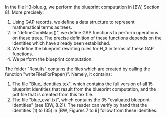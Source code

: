 In the file H3-blue.g, we perform the blueprint computation in [BW, Section 8]. More precisely:
1. Using GAP records, we define a data structure to represent mathematical terms as trees.
2. In "defineComMaps()", we define GAP functions to perform operations on these trees. The precise definition of these functions depends on the identities which have already been established.
3. We define the blueprint rewriting rules for H_3 in terms of these GAP functions.
4. We perform the blueprint computation.

The folder "Results" contains the files which are created by calling the function "writeFilesForPaper()". Namely, it contains:
1. The file "Blue_Identities.tex", which contains the full version of all 15 blueprint identities that result from the blueprint computation, and the pdf file that is created from this tex file.
2. The file "blue_eval.txt", which contains the 35 "evaluated blueprint identities" (see [BW, 8.2]). The reader can verify by hand that the identities (1) to (35) in [BW, Figures 7 to 9] follow from these identities.
